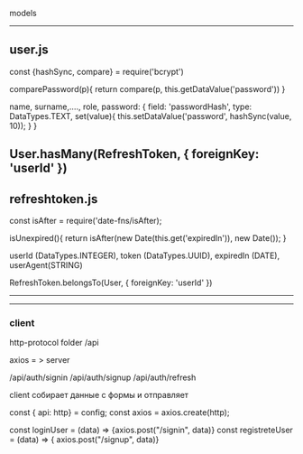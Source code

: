 models
*****************
user.js
---------
const {hashSync, compare} = require('bcrypt')

comparePassword(p){
    return compare(p, this.getDataValue('password'))
}

name, surname,...., role,
password: {
    field: 'passwordHash',
    type: DataTypes.TEXT,
    set(value){
        this.setDataValue('password', hashSync(value, 10));
    }
}

User.hasMany(RefreshToken, {
    foreignKey: 'userId'
})
------------------------------------------------------------
refreshtoken.js
--------------------

const isAfter = require('date-fns/isAfter);

isUnexpired(){
    return isAfter(new Date(this.get('expiredIn')), new Date());
}

userId (DataTypes.INTEGER), token (DataTypes.UUID), expiredIn (DATE), userAgent(STRING)


RefreshToken.belongsTo(User, {
     foreignKey: 'userId'
})


******************************************************************
******************************************************************
### client

http-protocol  folder /api

axios = > server

/api/auth/signin
/api/auth/signup
/api/auth/refresh

client собирает данные с формы и отправляет


const { api: http} = config;
const axios = axios.create(http);

const loginUser = (data) => {axios.post("/signin", data)}
const registreteUser = (data) => { axios.post("/signup", data)}


